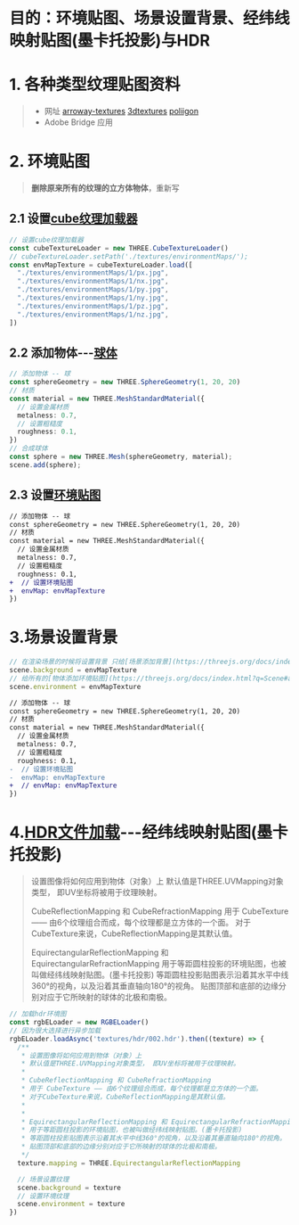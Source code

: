# 目的：环境贴图、场景设置背景、经纬线映射贴图(墨卡托投影)与HDR

# 1. 各种类型纹理贴图资料
> - 网址 [arroway-textures](https://www.arroway-textures.ch/) [3dtextures](https://3dtextures.me/) [poliigon](https://www.poliigon.com/)
> - Adobe Bridge 应用

# 2. 环境贴图
> **删除原来所有的纹理的立方体物体**，重新写
## 2.1 设置[cube纹理加载器](https://threejs.org/docs/index.html#api/zh/textures/CubeTexture)
```ts
// 设置cube纹理加载器
const cubeTextureLoader = new THREE.CubeTextureLoader()
// cubeTextureLoader.setPath('./textures/environmentMaps/');
const envMapTexture = cubeTextureLoader.load([
  "./textures/environmentMaps/1/px.jpg",
  "./textures/environmentMaps/1/nx.jpg",
  "./textures/environmentMaps/1/py.jpg",
  "./textures/environmentMaps/1/ny.jpg",
  "./textures/environmentMaps/1/pz.jpg",
  "./textures/environmentMaps/1/nz.jpg",
])
```
## 2.2 添加物体---[球体](https://threejs.org/docs/index.html?q=SphereGeometry#api/zh/geometries/SphereGeometry)
```ts
// 添加物体 -- 球
const sphereGeometry = new THREE.SphereGeometry(1, 20, 20)
// 材质
const material = new THREE.MeshStandardMaterial({
  // 设置金属材质
  metalness: 0.7,
  // 设置粗糙度
  roughness: 0.1,
})
// 合成球体
const sphere = new THREE.Mesh(sphereGeometry, material);
scene.add(sphere);
```
## 2.3 设置[环境贴图](https://threejs.org/docs/index.html?q=MeshStandardMaterial#api/zh/materials/MeshStandardMaterial.envMap)
```diff
// 添加物体 -- 球
const sphereGeometry = new THREE.SphereGeometry(1, 20, 20)
// 材质
const material = new THREE.MeshStandardMaterial({
  // 设置金属材质
  metalness: 0.7,
  // 设置粗糙度
  roughness: 0.1,
+  // 设置环境贴图
+  envMap: envMapTexture
})
```

# 3.场景设置背景
```ts
// 在渲染场景的时候将设置背景 只给[场景添加背景](https://threejs.org/docs/index.html?q=Scene#api/zh/scenes/Scene.background)
scene.background = envMapTexture
// 给所有的[物体添加环境贴图](https://threejs.org/docs/index.html?q=Scene#api/zh/scenes/Scene.environment)，下面的envMap 也可以不用加的
scene.environment = envMapTexture
```
```diff
// 添加物体 -- 球
const sphereGeometry = new THREE.SphereGeometry(1, 20, 20)
// 材质
const material = new THREE.MeshStandardMaterial({
  // 设置金属材质
  metalness: 0.7,
  // 设置粗糙度
  roughness: 0.1,
-  // 设置环境贴图
-  envMap: envMapTexture
+  // envMap: envMapTexture
})
```

# 4.[HDR文件加载](https://threejs.org/docs/index.html?q=loader#api/zh/loaders/DataTextureLoader)---经纬线映射贴图(墨卡托投影)
> 设置图像将如何应用到物体（对象）上
> 默认值是THREE.UVMapping对象类型， 即UV坐标将被用于纹理映射。
> 
> CubeReflectionMapping 和 CubeRefractionMapping 
> 用于 CubeTexture —— 由6个纹理组合而成，每个纹理都是立方体的一个面。 
> 对于CubeTexture来说，CubeReflectionMapping是其默认值。
> 
> 
> EquirectangularReflectionMapping 和 EquirectangularRefractionMapping 
> 用于等距圆柱投影的环境贴图，也被叫做经纬线映射贴图。(墨卡托投影)
> 等距圆柱投影贴图表示沿着其水平中线360°的视角，以及沿着其垂直轴向180°的视角。
> 贴图顶部和底部的边缘分别对应于它所映射的球体的北极和南极。

```ts
// 加载hdr环境图
const rgbELoader = new RGBELoader()
// 因为很大选择进行异步加载
rgbELoader.loadAsync('textures/hdr/002.hdr').then((texture) => {
  /**
   * 设置图像将如何应用到物体（对象）上
   * 默认值是THREE.UVMapping对象类型， 即UV坐标将被用于纹理映射。
   * 
   * CubeReflectionMapping 和 CubeRefractionMapping 
   * 用于 CubeTexture —— 由6个纹理组合而成，每个纹理都是立方体的一个面。 
   * 对于CubeTexture来说，CubeReflectionMapping是其默认值。
   * 
   * 
   * EquirectangularReflectionMapping 和 EquirectangularRefractionMapping 
   * 用于等距圆柱投影的环境贴图，也被叫做经纬线映射贴图。(墨卡托投影)
   * 等距圆柱投影贴图表示沿着其水平中线360°的视角，以及沿着其垂直轴向180°的视角。
   * 贴图顶部和底部的边缘分别对应于它所映射的球体的北极和南极。
   */
  texture.mapping = THREE.EquirectangularReflectionMapping

  // 场景设置纹理
  scene.background = texture
  // 设置环境纹理
  scene.environment = texture
})
```
